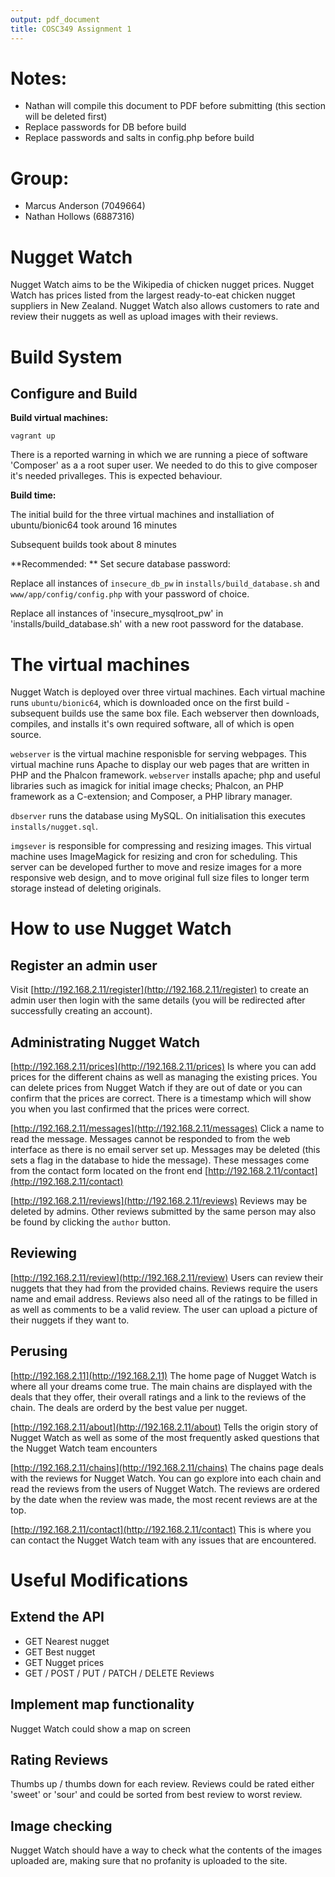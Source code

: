 ```yaml
---
output: pdf_document
title: COSC349 Assignment 1
---
```


# Notes:

- Nathan will compile this document to PDF before submitting (this section will be deleted first)
- Replace passwords for DB before build
- Replace passwords and salts in config.php before build


# Group:

- Marcus Anderson (7049664)
- Nathan Hollows (6887316)


# Nugget Watch

Nugget Watch aims to be the Wikipedia of chicken nugget prices. Nugget Watch has prices listed from the largest ready-to-eat chicken nugget suppliers in New Zealand. Nugget Watch also allows customers to rate and review their nuggets as well as upload images with their reviews.


# Build System

## Configure and Build

**Build virtual machines:** 

`vagrant up`

There is a reported warning in which we are running a piece of software 'Composer' as a a root super user. We needed to do this to give composer it's needed privalleges. This is expected behaviour.

**Build time:**

The initial build for the three virtual machines and installiation of ubuntu/bionic64 took around 16 minutes

Subsequent builds took about 8 minutes

**Recommended: ** Set secure database password:

Replace all instances of `insecure_db_pw` in `installs/build_database.sh` and `www/app/config/config.php` with your password of choice. 

Replace all instances of 'insecure_mysqlroot_pw' in 'installs/build_database.sh' with a new root password for the database.


# The virtual machines

Nugget Watch is deployed over three virtual machines. Each virtual machine runs `ubuntu/bionic64`, which is downloaded once on the first build - subsequent builds use the same box file. Each webserver then downloads, compiles, and installs it's own required software, all of which is open source.

`webserver` is the virtual machine responisble for serving webpages. This virtual machine runs Apache to display our web pages that are written in PHP and the Phalcon framework. `webserver` installs apache; php and useful libraries such as imagick for initial image checks; Phalcon, an PHP framework as a C-extension; and Composer, a PHP library manager.

`dbserver` runs the database using MySQL. On initialisation this executes `installs/nugget.sql`.

`imgsever` is responsible for compressing and resizing images. This virtual machine uses ImageMagick for resizing and cron for scheduling. This server can be developed further to move and resize images for a more responsive web design, and to move original full size files to longer term storage instead of deleting originals.



# How to use Nugget Watch 

## Register an admin user

Visit [http://192.168.2.11/register](http://192.168.2.11/register) to create an admin user then login with the same details (you will be redirected after successfully creating an account).

## Administrating Nugget Watch

[http://192.168.2.11/prices](http://192.168.2.11/prices) Is where you can add prices for the different chains as well as managing the existing prices. You can delete prices from Nugget Watch if they are out of date or you can confirm that the prices are correct. There is a timestamp which will show you when you last confirmed that the prices were correct. 

[http://192.168.2.11/messages](http://192.168.2.11/messages) Click a name to read the message. Messages cannot be responded to from the web interface as there is no email server set up. Messages may be deleted (this sets a flag in the database to hide the message).
These messages come from the contact form located on the front end [http://192.168.2.11/contact](http://192.168.2.11/contact)

[http://192.168.2.11/reviews](http://192.168.2.11/reviews) Reviews may be deleted by admins. Other reviews submitted by the same person may also be found by clicking the `author` button.

## Reviewing

[http://192.168.2.11/review](http://192.168.2.11/review) Users can review their nuggets that they had from the provided chains. Reviews require the users name and email address. Reviews also need all of the ratings to be filled in as well as comments to be a valid review. The user can upload a picture of their nuggets if they want to. 

## Perusing

[http://192.168.2.11](http://192.168.2.11) The home page of Nugget Watch is where all your dreams come true. The main chains are displayed with the deals that they offer, their overall ratings and a link to the reviews of the chain. The deals are orderd by the best value per nugget. 

[http://192.168.2.11/about](http://192.168.2.11/about) Tells the origin story of Nugget Watch as well as some of the most frequently asked questions that the Nugget Watch team encounters

[http://192.168.2.11/chains](http://192.168.2.11/chains) The chains page deals with the reviews for Nugget Watch. You can go explore into each chain and read the reviews from the users of Nugget Watch. The reviews are ordered by the date when the review was made, the most recent reviews are at the top. 

[http://192.168.2.11/contact](http://192.168.2.11/contact) This is where you can contact the Nugget Watch team with any issues that are encountered.

# Useful Modifications

## Extend the API

- GET Nearest nugget
- GET Best nugget
- GET Nugget prices
- GET / POST / PUT / PATCH / DELETE Reviews

## Implement map functionality

Nugget Watch could show a map on screen

## Rating Reviews

Thumbs up / thumbs down for each review. Reviews could be rated either 'sweet' or 'sour' and could be sorted from best review to worst review.

## Image checking

Nugget Watch should have a way to check what the contents of the images uploaded are, making sure that no profanity is uploaded to the site. 


